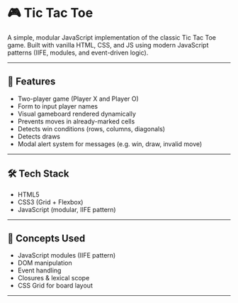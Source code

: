 # 🎮 Tic Tac Toe

A simple, modular JavaScript implementation of the classic Tic Tac Toe game. Built with vanilla HTML, CSS, and JS using modern JavaScript patterns (IIFE, modules, and event-driven logic).

---

## 🧩 Features

* Two-player game (Player X and Player O)
* Form to input player names
* Visual gameboard rendered dynamically
* Prevents moves in already-marked cells
* Detects win conditions (rows, columns, diagonals)
* Detects draws
* Modal alert system for messages (e.g. win, draw, invalid move)

---

## 🛠 Tech Stack

* HTML5
* CSS3 (Grid + Flexbox)
* JavaScript (modular, IIFE pattern)

---

## 🧠 Concepts Used

* JavaScript modules (IIFE pattern)
* DOM manipulation
* Event handling
* Closures & lexical scope
* CSS Grid for board layout

---
